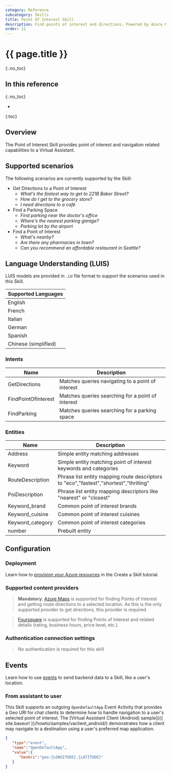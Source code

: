 ```yaml
---
category: Reference
subcategory: Skills
title: Point Of Interest Skill
description: Find points of interest and directions. Powered by Azure Maps and FourSquare.
order: 11
---
```


# {{ page.title }}
{:.no_toc}

## In this reference
{:.no_toc}

* 
{:toc}

## Overview
The Point of Interest Skill provides point of interest and navigation related capabilities to a Virtual Assistant.

## Supported scenarios
The following scenarios are currently supported by the Skill:

- Get Directions to a Point of Interest
  - _What's the fastest way to get to 221B Baker Street?_
  - _How do I get to the grocery store?_
  - _I need directions to a café_
- Find a Parking Space
  - _Find parking near the doctor's office_
  - _Where's the nearest parking garage?_
  - _Parking lot by the airport_
- Find a Point of Interest
  - _What's nearby?_
  - _Are there any pharmacies in town?_
  - _Can you recommend an affordable restaurant in Seattle?_

## Language Understanding (LUIS)
LUIS models are provided in `.LU` file format to support the scenarios used in this Skill.

|Supported Languages|
|-|
|English|
|French|
|Italian|
|German|
|Spanish|
|Chinese (simplified)|

### Intents

|Name|Description|
|-|-|
|GetDirections| Matches queries navigating to a point of interest |
|FindPointOfInterest| Matches queries searching for a point of interest |
|FindParking| Matches queries searching for a parking space |

### Entities

|Name|Description|
|-|-|
|Address| Simple entity matching addresses |
|Keyword| Simple entity matching point of interest keywords and categories |
|RouteDescription| Phrase list entity mapping route descriptors to "eco","fastest","shortest","thrilling"|
|PoiDescription| Phrase list entity mapping descriptors like "nearest" or "closest"|
|Keyword_brand| Common point of interest brands |
|Keyword_cuisine| Common point of interest cuisines|
|Keyword_category| Common point of interest categories|
|number| Prebuilt entity|

## Configuration
### Deployment
Learn how to [provision your Azure resources]({{site.baseurl}}/tutorials/csharp/create-skill/4_provision_your_azure_resources/) in the Create a Skill tutorial.

### Supported content providers
> **Mandatory**: [Azure Maps](https://azure.microsoft.com/en-us/services/azure-maps/) is supported for finding Points of Interest and getting route directions to a selected location.
> As this is the only supported provider to get directions, this provider is required.

> [Foursquare](https://developer.foursquare.com/docs/api) is supported for finding Points of Interest and related details (rating, business hours, price level, etc.).

### Authentication connection settings
> No authentication is required for this skill

## Events
Learn how to use [events]({{site.baseurl}}/reference/virtual-assistant/events) to send backend data to a Skill, like a user's location.

### From assistant to user
This Skill supports an outgoing `OpenDefaultApp` Event Activity that provides a Geo URI for chat clients to determine how to handle navigation to a user's selected point of interest.
The [Virtual Assistant Client (Android) sample]({{ site.baseurl }}/howto/samples/vaclient_android/) demonstrates how a client may navigate to a destination using a user's preferred map application.

```json
{ 
   "type":"event",
   "name":"OpenDefaultApp",
   "value":{ 
      "GeoUri":"geo:{LONGITUDE},{LATITUDE}"
   }
}
```